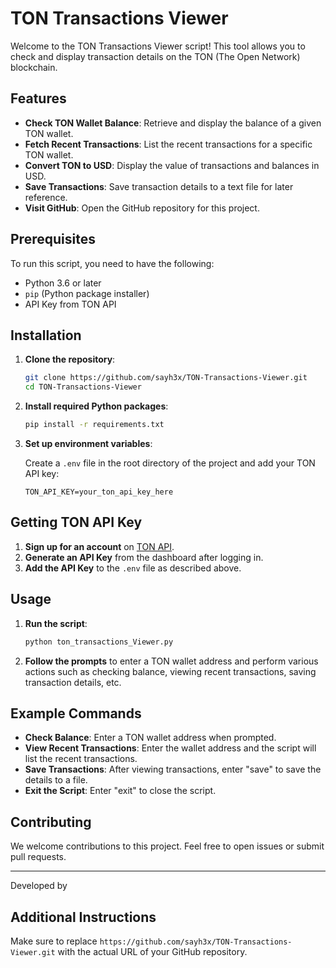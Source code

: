 # TON Transactions Viewer

Welcome to the TON Transactions Viewer script! This tool allows you to check and display transaction details on the TON (The Open Network) blockchain.

## Features

- **Check TON Wallet Balance**: Retrieve and display the balance of a given TON wallet.
- **Fetch Recent Transactions**: List the recent transactions for a specific TON wallet.
- **Convert TON to USD**: Display the value of transactions and balances in USD.
- **Save Transactions**: Save transaction details to a text file for later reference.
- **Visit GitHub**: Open the GitHub repository for this project.

## Prerequisites

To run this script, you need to have the following:

- Python 3.6 or later
- `pip` (Python package installer)
- API Key from TON API

## Installation

1. **Clone the repository**:

    ```bash
    git clone https://github.com/sayh3x/TON-Transactions-Viewer.git
    cd TON-Transactions-Viewer
    ```

2. **Install required Python packages**:

    ```bash
    pip install -r requirements.txt
    ```

3. **Set up environment variables**:

    Create a `.env` file in the root directory of the project and add your TON API key:

    ```env
    TON_API_KEY=your_ton_api_key_here
    ```

## Getting TON API Key

1. **Sign up for an account** on [TON API](https://tonapi.io/).
2. **Generate an API Key** from the dashboard after logging in.
3. **Add the API Key** to the `.env` file as described above.

## Usage

1. **Run the script**:

    ```bash
    python ton_transactions_Viewer.py
    ```

2. **Follow the prompts** to enter a TON wallet address and perform various actions such as checking balance, viewing recent transactions, saving transaction details, etc.

## Example Commands

- **Check Balance**: Enter a TON wallet address when prompted.
- **View Recent Transactions**: Enter the wallet address and the script will list the recent transactions.
- **Save Transactions**: After viewing transactions, enter "save" to save the details to a file.
- **Exit the Script**: Enter "exit" to close the script.

## Contributing

We welcome contributions to this project. Feel free to open issues or submit pull requests.

---

Developed by 

## Additional Instructions

Make sure to replace `https://github.com/sayh3x/TON-Transactions-Viewer.git` with the actual URL of your GitHub repository.
‍
